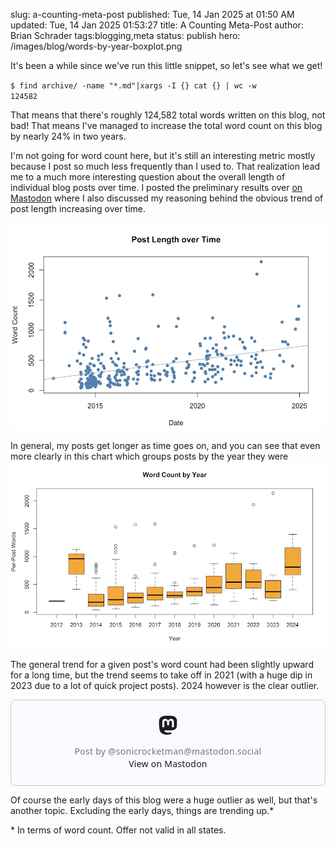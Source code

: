 slug: a-counting-meta-post
published: Tue, 14 Jan 2025 at 01:50 AM
updated: Tue, 14 Jan 2025 01:53:27 
title: A Counting Meta-Post
author: Brian Schrader
tags:blogging,meta
status: publish
hero: /images/blog/words-by-year-boxplot.png

It's been a while since we've run this little snippet, so let's see what we get!

`$ find archive/ -name "*.md"|xargs -I {} cat {} | wc -w`<br />
`124582`

That means that there's roughly 124,582 total words written on this blog, not bad! That means I've managed to increase the total word count on this blog by nearly 24% in two years.

I'm not going for word count here, but it's still an interesting metric mostly because I post so much less frequently than I used to. That realization lead me to a much more interesting question about the overall length of individual blog posts over time. I posted the preliminary results over [on Mastodon](https://mastodon.social/@sonicrocketman/113680787236911331) where I also discussed my reasoning behind the obvious trend of post length increasing over time.

<img alt="A chart of the length of blog posts over time with a trend line that clearly goes up and to the right." src="/images/blog/post-length-vs-time.jpg" class="image-center"/>

In general, my posts get longer as time goes on, and you can see that even more clearly in this chart which groups posts by the year they were
<img alt="A boxplot of the posts on this blog grouped by year" src="/images/blog/words-by-year-boxplot.jpg" class="image-center"/>

The general trend for a given post's word count had been slightly upward for a long time, but the trend seems to take off in 2021 (with a huge dip in 2023 due to a lot of quick project posts). 2024 however is the clear outlier.

<blockquote class="mastodon-embed" data-embed-url="https://mastodon.social/@sonicrocketman/113680790417578033/embed" style="background: #FCF8FF; border-radius: 8px; border: 1px solid #C9C4DA; max-width: 540px; min-width: 270px; overflow: hidden; padding: 0; margin-left: auto; margin-right: auto;"> <a href="https://mastodon.social/@sonicrocketman/113680790417578033" target="_blank" style="align-items: center; color: #1C1A25; display: flex; flex-direction: column; font-family: system-ui, -apple-system, BlinkMacSystemFont, 'Segoe UI', Oxygen, Ubuntu, Cantarell, 'Fira Sans', 'Droid Sans', 'Helvetica Neue', Roboto, sans-serif; font-size: 14px; justify-content: center; letter-spacing: 0.25px; line-height: 20px; padding: 24px; text-decoration: none;"> <svg xmlns="http://www.w3.org/2000/svg" xmlns:xlink="http://www.w3.org/1999/xlink" width="32" height="32" viewBox="0 0 79 75"><path d="M74.7135 16.6043C73.6199 8.54587 66.5351 2.19527 58.1366 0.964691C56.7196 0.756754 51.351 0 38.9148 0H38.822C26.3824 0 23.7135 0.756754 22.2966 0.964691C14.1319 2.16118 6.67571 7.86752 4.86669 16.0214C3.99657 20.0369 3.90371 24.4888 4.06535 28.5726C4.29578 34.4289 4.34049 40.275 4.877 46.1075C5.24791 49.9817 5.89495 53.8251 6.81328 57.6088C8.53288 64.5968 15.4938 70.4122 22.3138 72.7848C29.6155 75.259 37.468 75.6697 44.9919 73.971C45.8196 73.7801 46.6381 73.5586 47.4475 73.3063C49.2737 72.7302 51.4164 72.086 52.9915 70.9542C53.0131 70.9384 53.0308 70.9178 53.0433 70.8942C53.0558 70.8706 53.0628 70.8445 53.0637 70.8179V65.1661C53.0634 65.1412 53.0574 65.1167 53.0462 65.0944C53.035 65.0721 53.0189 65.0525 52.9992 65.0371C52.9794 65.0218 52.9564 65.011 52.9318 65.0056C52.9073 65.0002 52.8819 65.0003 52.8574 65.0059C48.0369 66.1472 43.0971 66.7193 38.141 66.7103C29.6118 66.7103 27.3178 62.6981 26.6609 61.0278C26.1329 59.5842 25.7976 58.0784 25.6636 56.5486C25.6622 56.5229 25.667 56.4973 25.6775 56.4738C25.688 56.4502 25.7039 56.4295 25.724 56.4132C25.7441 56.397 25.7678 56.3856 25.7931 56.3801C25.8185 56.3746 25.8448 56.3751 25.8699 56.3816C30.6101 57.5151 35.4693 58.0873 40.3455 58.086C41.5183 58.086 42.6876 58.086 43.8604 58.0553C48.7647 57.919 53.9339 57.6701 58.7591 56.7361C58.8794 56.7123 58.9998 56.6918 59.103 56.6611C66.7139 55.2124 73.9569 50.665 74.6929 39.1501C74.7204 38.6967 74.7892 34.4016 74.7892 33.9312C74.7926 32.3325 75.3085 22.5901 74.7135 16.6043ZM62.9996 45.3371H54.9966V25.9069C54.9966 21.8163 53.277 19.7302 49.7793 19.7302C45.9343 19.7302 44.0083 22.1981 44.0083 27.0727V37.7082H36.0534V27.0727C36.0534 22.1981 34.124 19.7302 30.279 19.7302C26.8019 19.7302 25.0651 21.8163 25.0617 25.9069V45.3371H17.0656V25.3172C17.0656 21.2266 18.1191 17.9769 20.2262 15.568C22.3998 13.1648 25.2509 11.9308 28.7898 11.9308C32.8859 11.9308 35.9812 13.492 38.0447 16.6111L40.036 19.9245L42.0308 16.6111C44.0943 13.492 47.1896 11.9308 51.2788 11.9308C54.8143 11.9308 57.6654 13.1648 59.8459 15.568C61.9529 17.9746 63.0065 21.2243 63.0065 25.3172L62.9996 45.3371Z" fill="currentColor"/></svg> <div style="color: #787588; margin-top: 16px;">Post by @sonicrocketman@mastodon.social</div> <div style="font-weight: 500;">View on Mastodon</div> </a> </blockquote> <script data-allowed-prefixes="https://mastodon.social/" async src="https://mastodon.social/embed.js"></script>

Of course the early days of this blog were a huge outlier as well, but that's another topic. Excluding the early days, things are trending up.*


<div class="footnote">
* In terms of word count. Offer not valid in all states.
</div>
